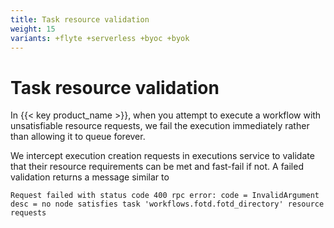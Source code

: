 ```yaml
---
title: Task resource validation
weight: 15
variants: +flyte +serverless +byoc +byok
---
```


# Task resource validation

In {{< key product_name >}}, when you attempt to execute a workflow with unsatisfiable resource requests, we fail the execution immediately rather than allowing it to queue forever.

We intercept execution creation requests in executions service to validate that their resource requirements can be met and fast-fail if not. A failed validation returns a message similar to

```text
Request failed with status code 400 rpc error: code = InvalidArgument desc = no node satisfies task 'workflows.fotd.fotd_directory' resource requests
```
